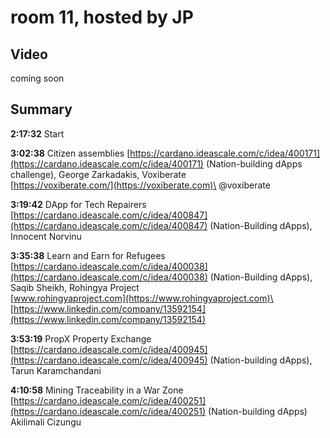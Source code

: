 # room 11, hosted by JP

## Video

coming soon

## Summary

**2:17:32** Start

**3:02:38** Citizen assemblies [https://cardano.ideascale.com/c/idea/400171](https://cardano.ideascale.com/c/idea/400171) (Nation-building dApps challenge), George Zarkadakis, Voxiberate\
[https://voxiberate.com/](https://voxiberate.com)\
@voxiberate

**3:19:42** DApp for Tech Repairers [https://cardano.ideascale.com/c/idea/400847](https://cardano.ideascale.com/c/idea/400847) (Nation-Building dApps), Innocent Norvinu

**3:35:38** Learn and Earn for Refugees [https://cardano.ideascale.com/c/idea/400038](https://cardano.ideascale.com/c/idea/400038) (Nation-Building dApps), Saqib Sheikh, Rohingya Project\
[www.rohingyaproject.com](https://www.rohingyaproject.com)\
[https://www.linkedin.com/company/13592154](https://www.linkedin.com/company/13592154)

**3:53:19** PropX Property Exchange [https://cardano.ideascale.com/c/idea/400945](https://cardano.ideascale.com/c/idea/400945) (Nation-building dApps), Tarun Karamchandani

**4:10:58** Mining Traceability in a War Zone [https://cardano.ideascale.com/c/idea/400251](https://cardano.ideascale.com/c/idea/400251) (Nation-building dApps) Akilimali Cizungu
